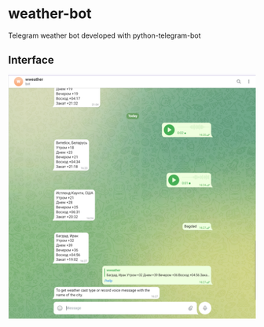 # weather-bot
Telegram weather bot developed with python-telegram-bot

## Interface
![Bot Interface](https://github.com/Munewxar/weather-bot/blob/master/screenshots/1.png)

